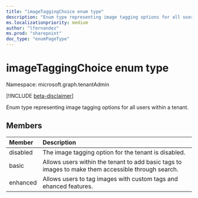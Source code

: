 ```yaml
---
title: "imageTaggingChoice enum type"
description: "Enum type representing image tagging options for all users within a tenant."
ms.localizationpriority: medium
author: "lfernandez"
ms.prod: "sharepoint"
doc_type: "enumPageType"
---
```


# imageTaggingChoice enum type

Namespace: microsoft.graph.tenantAdmin

[!INCLUDE [beta-disclaimer](../../includes/beta-disclaimer.md)]

Enum type representing image tagging options for all users within a tenant.

## Members
|Member|Description|
|:---|:---|
| disabled                        | The image tagging option for the tenant is disabled.                                                 |
| basic                           | Allows users within the tenant to add basic tags to images to make them accessible through search.   |
| enhanced                        | Allows users to tag images with custom tags and ehanced features.                                    |